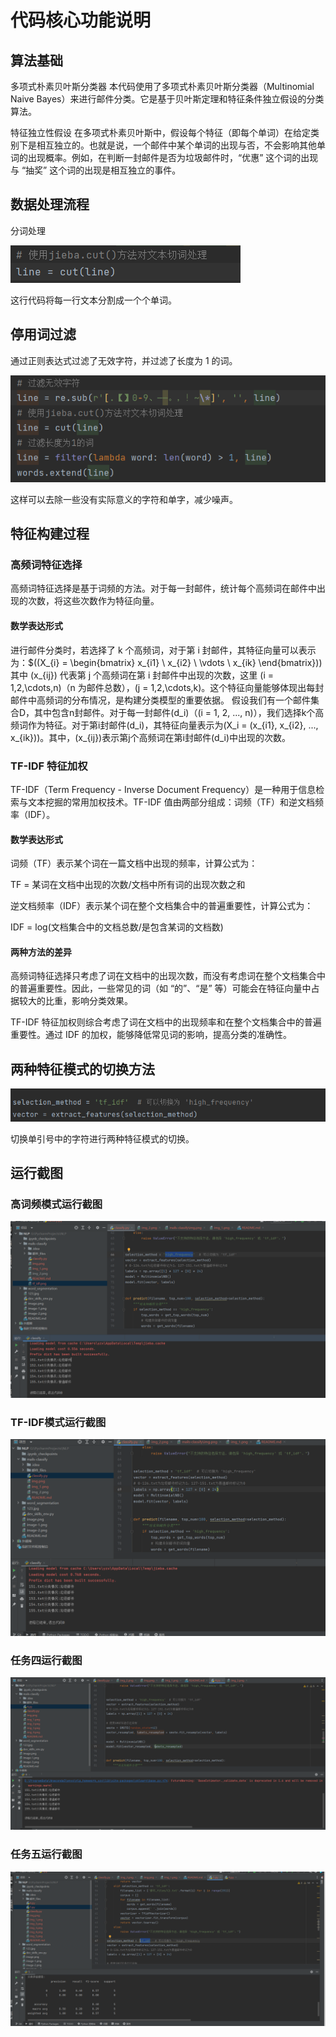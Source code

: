 # 代码核心功能说明

## 算法基础
多项式朴素贝叶斯分类器
本代码使用了多项式朴素贝叶斯分类器（Multinomial Naive Bayes）来进行邮件分类。它是基于贝叶斯定理和特征条件独立假设的分类算法。

特征独立性假设
在多项式朴素贝叶斯中，假设每个特征（即每个单词）在给定类别下是相互独立的。也就是说，一个邮件中某个单词的出现与否，不会影响其他单词的出现概率。例如，在判断一封邮件是否为垃圾邮件时，“优惠” 这个词的出现与 “抽奖” 这个词的出现是相互独立的事件。

## 数据处理流程
分词处理

![img.png](img.png)

这行代码将每一行文本分割成一个个单词。
## 停用词过滤
通过正则表达式过滤了无效字符，并过滤了长度为 1 的词。

![img_1.png](img_1.png)

这样可以去除一些没有实际意义的字符和单字，减少噪声。
## 特征构建过程

### 高频词特征选择
高频词特征选择是基于词频的方法。对于每一封邮件，统计每个高频词在邮件中出现的次数，将这些次数作为特征向量。
#### 数学表达形式
进行邮件分类时，若选择了 k 个高频词，对于第 i 封邮件，其特征向量可以表示为：$(\(X_{i} = 
\begin{bmatrix}
x_{i1} \\
x_{i2} \\
\vdots \\
x_{ik}
\end{bmatrix}\))其中 \(x_{ij}\) 代表第 j 个高频词在第 i 封邮件中出现的次数，这里 \(i = 1,2,\cdots,n\)（n 为邮件总数），\(j = 1,2,\cdots,k\)。这个特征向量能够体现出每封邮件中高频词的分布情况，是构建分类模型的重要依据。
假设我们有一个邮件集合D，其中包含n封邮件。对于每一封邮件\(d_i\)（\(i = 1, 2, ..., n\)），我们选择k个高频词作为特征。对于第i封邮件\(d_i\)，其特征向量表示为\(X_i = (x_{i1}, x_{i2}, ..., x_{ik})\)。其中，\(x_{ij}\)表示第j个高频词在第i封邮件\(d_i\)中出现的次数。
### TF-IDF 特征加权
TF-IDF（Term Frequency - Inverse Document Frequency）是一种用于信息检索与文本挖掘的常用加权技术。TF-IDF 值由两部分组成：词频（TF）和逆文档频率（IDF）。
#### 数学表达形式
词频（TF）表示某个词在一篇文档中出现的频率，计算公式为：

TF = 某词在文档中出现的次数/文档中所有词的出现次数之和

逆文档频率（IDF）表示某个词在整个文档集合中的普遍重要性，计算公式为：

IDF = log(文档集合中的文档总数/是包含某词的文档数)

#### 两种方法的差异
高频词特征选择只考虑了词在文档中的出现次数，而没有考虑词在整个文档集合中的普遍重要性。因此，一些常见的词（如 “的”、“是” 等）可能会在特征向量中占据较大的比重，影响分类效果。

TF-IDF 特征加权则综合考虑了词在文档中的出现频率和在整个文档集合中的普遍重要性。通过 IDF 的加权，能够降低常见词的影响，提高分类的准确性。

## 两种特征模式的切换方法

![img_2.png](img_2.png)

切换单引号中的字符进行两种特征模式的切换。
## 运行截图
### 高词频模式运行截图
![img_3.png](img_3.png)
### TF-IDF模式运行截图
![img_4.png](img_4.png)
### 任务四运行截图
![img_5.png](img_5.png)
### 任务五运行截图
![img_6.png](img_6.png)